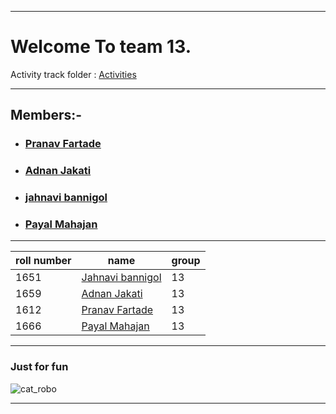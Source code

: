 ***
# Welcome To team 13.

Activity track folder : [Activities](https://github.com/P-Division-2018-2019/Team-13/tree/master/Activites)

***
## Members:-

 - ### [Pranav Fartade](https://github.com/pranavfartade)
 - ### [Adnan Jakati](https://github.com/jackhax)
 - ### [jahnavi bannigol](https://github.com/jahnavibannigol)
 - ### [Payal Mahajan](https://github.com/payal309)
 
 ***
 
 |roll number|name                                                   |group |
 |-----------|-------------------------------------------------------|------|
 |1651|[Jahnavi bannigol](https://github.com/jahnavibannigol)|13|
 |1659|[Adnan Jakati](https://github.com/jackhax)|13|
 |1612|[Pranav Fartade](https://github.com/pranavfartade)|13|
 |1666|[Payal Mahajan](https://github.com/payal309)|13|
 
 ***
 
 ### Just for fun
 
 ![cat_robo](https://robohash.org/sadassdasd?set=set3)

 ***

